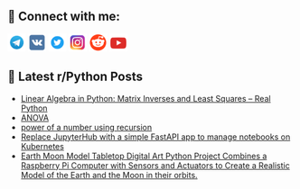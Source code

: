 ## 🔎 Connect with me:
[<img src="https://github.com/bullbesh/bullbesh/blob/main/images/Telegram.png" width="32" height="32" />](https://t.me/bullbesh)
[<img src="https://github.com/bullbesh/bullbesh/blob/main/images/VK.png" width="32" height="32" />](https://vk.com/bullbesh)
[<img src="https://github.com/bullbesh/bullbesh/blob/main/images/Twitter.png" width="32" height="32" />](https://twitter.com/bullbesh1)
[<img src="https://github.com/bullbesh/bullbesh/blob/main/images/Instagram.png" width="32" height="32" />](https://www.instagram.com/bullbesh)
[<img src="https://github.com/bullbesh/bullbesh/blob/main/images/Reddit.png" width="32" height="32" />](https://www.reddit.com/user/bullbesh)
[<img src="https://github.com/bullbesh/bullbesh/blob/main/images/YouTube.png" width="32" height="32" />](https://www.youtube.com/channel/UCtfjRs6uzgq5mfm8S06WTcg)

## 📕 Latest r/Python Posts
<!-- BLOG-POST-LIST:START -->
- [Linear Algebra in Python: Matrix Inverses and Least Squares – Real Python](https://www.reddit.com/r/Python/comments/10lvixd/linear_algebra_in_python_matrix_inverses_and/)
- [ANOVA](https://www.reddit.com/r/Python/comments/10lvfcl/anova/)
- [power of a number using recursion](https://www.reddit.com/r/Python/comments/10ltr8c/power_of_a_number_using_recursion/)
- [Replace JupyterHub with a simple FastAPI app to manage notebooks on Kubernetes](https://www.reddit.com/r/Python/comments/10ltpbe/replace_jupyterhub_with_a_simple_fastapi_app_to/)
- [Earth Moon Model Tabletop Digital Art Python Project Combines a Raspberry Pi Computer with Sensors and Actuators to Create a Realistic Model of the Earth and the Moon in their orbits.](https://www.reddit.com/r/Python/comments/10lsra6/earth_moon_model_tabletop_digital_art_python/)
<!-- BLOG-POST-LIST:END -->
